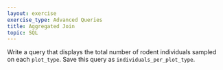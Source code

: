 ```yaml
---
layout: exercise
exercise_type: Advanced Queries
title: Aggregated Join
topic: SQL
---
```


Write a query that displays the total number of rodent individuals sampled on
each `plot_type`. Save this query as `individuals_per_plot_type`.
